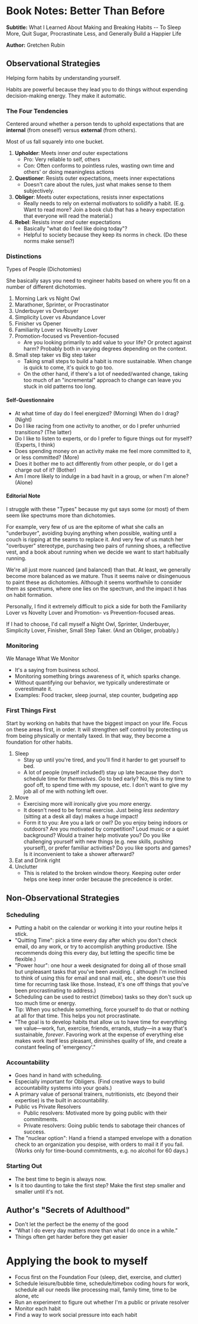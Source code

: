 # Book Notes: Better Than Before

**Subtitle:** What I Learned About Making and Breaking Habits -- To Sleep More, Quit Sugar, Procrastinate Less, and Generally Build a Happier Life

**Author:** Gretchen Rubin

## Observational Strategies

Helping form habits by understanding yourself.

Habits are powerful because they lead you to do things without expending decision-making energy. They make it automatic.

### The Four Tendencies

Centered around whether a person tends to uphold expectations that are **internal** (from oneself) versus **external** (from others).

Most of us fall squarely into one bucket.

1. **Upholder**: Meets inner *and* outer expectations
    - Pro: Very reliable to self, others
    - Con: Often conforms to pointless rules, wasting own time and others' or doing meaningless actions
2. **Questioner**: Resists outer expectations, meets inner expectations
    - Doesn't care about the rules, just what makes sense to them subjectively.
3. **Obliger**: Meets outer expectations, resists inner expectations
    - Really needs to rely on external motivators to solidify a habit. (E.g. Want to read more? Join a book club that has a heavy expectation that everyone will read the material.)
4. **Rebel**: Resists inner *and* outer expectations
    - Basically "what do I feel like doing today"?
    - Helpful to society because they keep its norms in check. (Do these norms make sense?)

### Distinctions

Types of People (Dichotomies)

She basically says you need to engineer habits based on where you fit on a number of different dichotomies.

1. Morning Lark vs Night Owl
2. Marathoner, Sprinter, or Procrastinator
3. Underbuyer vs Overbuyer
4. Simplicity Lover vs Abundance Lover
5. Finisher vs Opener
6. Familiarity Lover vs Novelty Lover
7. Promotion-focused vs Prevention-focused
    - Are you looking primarily to add value to your life? Or protect against harm? Probably both in varying degrees depending on the context.
8. Small step taker vs Big step taker
    - Taking small steps to build a habit is more sustainable. When change is quick to come, it's quick to go too.
    - On the other hand, if there's a lot of needed/wanted change, taking too much of an "incremental" approach to change can leave you stuck in old patterns too long.

#### Self-Questionnaire

- At what time of day do I feel energized? (Morning) When do I drag? (Night)
- Do I like racing from one activity to another, or do I prefer unhurried transitions? (The latter)
- Do I like to listen to experts, or do I prefer to figure things out for myself? (Experts, I think)
- Does spending money on an activity make me feel more committed to it, or less committed? (More)
- Does it bother me to act differently from other people, or do I get a charge out of it? (Bother)
- Am I more likely to indulge in a bad havit in a group, or when I'm alone? (Alone)

#### Editorial Note

I struggle with these "Types" because my gut says some (or most) of them seem like spectrums more than dichotomies.

For example, very few of us are the epitome of what she calls an "underbuyer", avoiding buying anything when possible, waiting until a couch is ripping at the seams to replace it. And very few of us match her "overbuyer" stereotype, purchasing two pairs of running shoes, a reflective vest, and a book about running when we decide we want to start habitually running.

We're all just more nuanced (and balanced) than that. At least, we generally become more balanced as we mature. Thus it seems naive or disingenuous to paint these as dichotomies. Although it seems worthwhile to consider them as spectrums, where one lies on the spectrum, and the impact it has on habit formation.

Personally, I find it extremely difficult to pick a side for both the Familiarity Lover vs Novelty Lover and Promotion- vs Prevention-focused areas.

If I had to choose, I'd call myself a Night Owl, Sprinter, Underbuyer, Simplicity Lover, Finisher, Small Step Taker. (And an Obliger, probably.)

### Monitoring

We Manage What We Monitor

- It's a saying from business school.
- Monitoring something brings awareness of it, which sparks change.
- Without quantifying our behavior, we typically underestimate or overestimate it.
- Examples: Food tracker, sleep journal, step counter, budgeting app

### First Things First

Start by working on habits that have the biggest impact on your life. Focus on these areas first, in order. It will strengthen self control by protecting us from being physically or mentally taxed. In that way, they become a foundation for other habits.

1. Sleep
    - Stay up until you're tired, and you'll find it harder to get yourself to bed.
    - A lot of people (myself included!) stay up late because they don't schedule time for *themselves*. Go to bed early? No, this is my time to goof off, to spend time with my spouse, etc. I don't want to give my job all of me with nothing left over.
2. Move
    - Exercising more will ironically give you *more* energy.
    - It doesn't need to be formal exercise. Just being *less sedentary* (sitting at a desk all day) makes a huge impact!
    - Form it to you: Are you a lark or owl? Do you enjoy being indoors or outdoors? Are you motivated by competition? Loud music or a quiet background? Would a trainer help motivate you? Do you like challenging yourself with new things (e.g. new skills, pushing yourself), or prefer familiar activities? Do you like sports and games? Is it inconvenient to take a shower afterward?
3. Eat and Drink right
4. Unclutter
    - This is related to the broken window theory. Keeping outer order helps one keep inner order because the precedence is order.
    
## Non-Observational Strategies

### Scheduling

- Putting a habit on the calendar or working it into your routine helps it stick.
- "Quitting Time": pick a time every day after which you don't check email, do any work, or try to accomplish anything productive. (She recommends doing this every day, but letting the specific time be flexible.)
- "Power hour": one hour a week designated for doing all of those small but unpleasant tasks that you've been avoiding. ( although I'm inclined to think of using this for email and snail mail, etc., she doesn't use this time for recurring task like those. Instead, it's one off things that you've been  procrastinating to address.)
- Scheduling can be used to restrict (timebox) tasks so they don't suck up too much time or energy.
- Tip: When you schedule something, force yourself to do that or nothing at all for that time. This helps you not procrastinate.
- "The goal is to develop habits that allow us to have time for everything we value—work, fun, exercise, friends, errands, study—in a way that's sustainable, *forever*. Favoring work at the expense of everything else makes work itself less pleasant, diminishes quality of life, and create a constant feeling of 'emergency'."

### Accountability

- Goes hand in hand with scheduling.
- Especially important for Obligers. (Find creative ways to build accountability systems into your goals.)
- A primary value of personal trainers, nutritionists, etc (beyond their expertise) is the built in accountability.
- Public vs Private Resolvers
  - Public resolvers: Motivated more by going public with their commitments.
  - Private resolvers: Going public tends to sabotage their chances of success.
- The "nuclear option": Hand a friend a stamped envelope with a donation check to an organization you despise, with orders to mail it if you fail. (Works only for time-bound commitments, e.g. no alcohol for 60 days.)

### Starting Out

- The best time to begin is always now.
- Is it too daunting to take the first step? Make the first step smaller and smaller until it's not.

## Author's "Secrets of Adulthood"

- Don't let the perfect be the enemy of the good
- “What I do every day matters more than what I do once in a while.”
- Things often get harder before they get easier

# Applying the book to myself

- Focus first on the Foundation Four (sleep, diet, exercise, and clutter)
- Schedule leisure/bubble time, schedule/timebox coding hours for work, schedule all our needs like processing mail, family time, time to be alone, etc
- Run an experiment to figure out whether I'm a public or private resolver
- Monitor each habit
- Find a way to work social pressure into each habit
